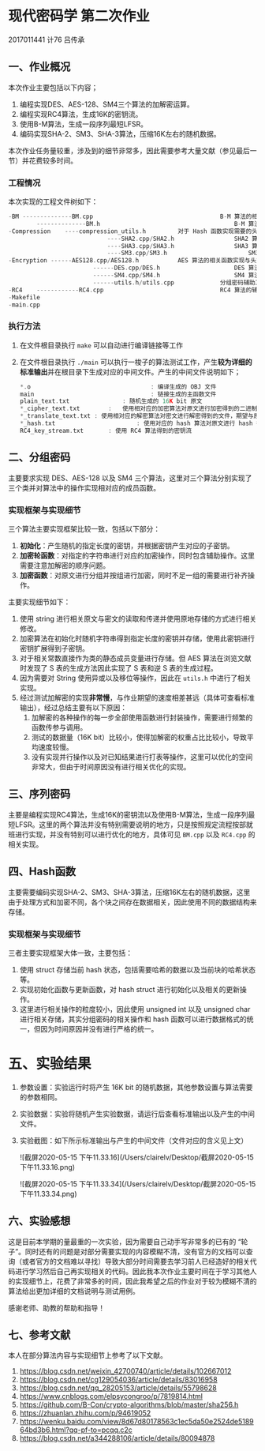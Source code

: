 # 现代密码学 第二次作业

2017011441 计76 吕传承

## 一、作业概况

本次作业主要包括以下内容；

1. 编程实现DES、AES-128、SM4三个算法的加解密运算。
2. 编程实现RC4算法，生成16K的密钥流。
3. 使用B-M算法，生成一段序列最短LFSR。
4. 编码实现SHA-2、SM3、SHA-3算法，压缩16K左右的随机数据。

本次作业任务量较重，涉及到的细节非常多，因此需要参考大量文献（参见最后一节）并花费较多时间。

### 工程情况

本次实现的工程文件树如下：

```c++
-BM --------------BM.cpp 									B-M 算法的相关函数实现
		--------------BM.h										B-M 算法的头文件
-Compression	----compression_utils.h			对于 Hash 函数实现需要的头文件
							----SHA2.cpp/SHA2.h					SHA2 算法的相关函数实现与头文件
							----SHA3.cpp/SHA3.h					SHA3 算法的相关函数实现与头文件
							----SM3.cpp/SM3.h						SM3 算法的相关函数实现与头文件
-Encryption	------AES128.cpp/AES128.h			AES 算法的相关函数实现与头文件
						------DES.cpp/DES.h						DES 算法的相关函数实现与头文件
						------SM4.cpp/SM4.h						SM4 算法的相关函数实现与头文件
						------utils.h/utils.cpp				分组密码辅助工具包
-RC4	------------RC4.cpp									RC4 算法的辅助函数
-Makefile																	Makefile 文件
-main.cpp																	主函数入口，调用并测试相关算法实现
```

### 执行方法

1. 在文件根目录执行 `make` 可以自动进行编译链接等工作

2. 在文件根目录执行 `./main` 可以执行一梭子的算法测试工作，产生**较为详细的标准输出**并在根目录下生成对应的中间文件。产生的中间文件说明如下；

   ```c++
   *.o 									: 编译生成的 OBJ 文件
   main									: 链接生成的主函数文件
   plain_text.txt				: 随机生成的 16K bit 原文
   *_cipher_text.txt 		:	使用相对应的加密算法对原文进行加密得到的二进制密文
   *_translate_text.txt	: 使用相对应的解密算法对密文进行解密得到的文件，期望与原文一致
   *_hash.txt 						: 使用对应的 hash 算法对原文进行 hash 得到的 hash 值
   RC4_key_stream.txt 		: 使用 RC4 算法得到的密钥流
   ```



## 二、分组密码

主要要求实现 DES、AES-128 以及 SM4 三个算法，这里对三个算法分别实现了三个类并对算法中的操作实现相对应的成员函数。

### 实现框架与实现细节

三个算法主要实现框架比较一致，包括以下部分：

1. **初始化**：产生随机的指定长度的密钥，并根据密钥产生对应的子密钥。
2. **加密轮函数**：对指定的字符串进行对应的加密操作，同时包含辅助操作。这里需要注意加解密的顺序问题。
3. **加密函数**：对原文进行分组并按组进行加密，同时不足一组的需要进行补齐操作。

主要实现细节如下：

1. 使用 string 进行相关原文与密文的读取和传递并使用原地存储的方式进行相关修改。
2. 加密算法在初始化时随机字符串得到指定长度的密钥并存储，使用此密钥进行密钥扩展得到子密钥。
3. 对于相关常数直接作为类的静态成员变量进行存储。但 AES 算法在浏览文献时发现了 S 表的生成方法因此实现了 S 表和逆 S 表的生成过程。
4. 因为需要对 String 使用异或以及移位等操作，因此在 `utils.h` 中进行了相关实现。
5. 经过测试加解密的实现**非常慢**，与作业期望的速度相差甚远（具体可查看标准输出），经过总结主要有以下原因：
   1. 加解密的各种操作的每一步全部使用函数进行封装操作，需要进行频繁的函数传参与调用。
   2. 测试的数据量（16K bit）比较小，使得加解密的权重占比比较小，导致平均速度较慢。
   3. 没有实现并行操作以及对已知结果进行打表等操作，这里可以优化的空间非常大，但由于时间原因没有进行相关优化的实现。



## 三、序列密码

主要是编程实现RC4算法，生成16K的密钥流以及使用B-M算法，生成一段序列最短LFSR。这里的两个算法并没有特别需要说明的地方，只是按照规定流程按部就班进行实现，并没有特别可以进行优化的地方，具体可见 `BM.cpp` 以及 `RC4.cpp` 的相关实现。



## 四、Hash函数

主要需要编码实现SHA-2、SM3、SHA-3算法，压缩16K左右的随机数据，这里由于处理方式和加密不同，各个块之间存在数据相关，因此使用不同的数据结构来存储。

### 实现框架与实现细节

三者主要实现框架大体一致，主要包括：

1. 使用 struct 存储当前 hash 状态，包括需要哈希的数据以及当前块的哈希状态等。
2. 实现初始化函数与更新函数，对 hash struct 进行初始化以及相关的更新操作。
3. 这里进行相关操作的粒度较小，因此使用 unsigned int 以及 unsigned char 进行相关存储，其实分组密码的相关操作和 hash 函数可以进行数据格式的统一，但因为时间原因并没有进行严格的统一。



# 五、实验结果

1. 参数设置：实验运行时将产生 16K bit 的随机数据，其他参数设置与算法需要的参数相同。

2. 实验数据：实验将随机产生实验数据，请运行后查看标准输出以及产生的中间文件。

3. 实验截图：如下所示标准输出与产生的中间文件（文件对应的含义见上文）

   ![截屏2020-05-15 下午11.33.16](/Users/clairelv/Desktop/截屏2020-05-15 下午11.33.16.png)

   ![截屏2020-05-15 下午11.33.34](/Users/clairelv/Desktop/截屏2020-05-15 下午11.33.34.png)

## 六、实验感想

这是目前本学期的量最重的一次实验，因为需要自己动手写非常多的已有的 “轮子”。同时还有的问题是对部分需要实现的内容模糊不清，没有官方的文档可以查询（或者官方的文档难以寻找）导致大部分时间需要去学习前人已经造好的相关代码进行学习然后自己再实现相关的代码。因此我本次作业主要时间在于学习其他人的实现细节上，花费了非常多的时间，因此我希望之后的作业对于较为模糊不清的算法给出更加详细的文档说明与测试用例。

感谢老师、助教的帮助和指导！



## 七、参考文献

本人在部分算法内容与实现细节上参考了以下文献。

1. https://blog.csdn.net/weixin_42700740/article/details/102667012
2. https://blog.csdn.net/cg129054036/article/details/83016958
3. https://blog.csdn.net/qq_28205153/article/details/55798628
4. https://www.cnblogs.com/elpsycongroo/p/7819814.html
5. https://github.com/B-Con/crypto-algorithms/blob/master/sha256.h
6. https://zhuanlan.zhihu.com/p/94619052
7. https://wenku.baidu.com/view/8d67d80178563c1ec5da50e2524de518964bd3b6.html?qq-pf-to=pcqq.c2c
8. https://blog.csdn.net/a344288106/article/details/80094878